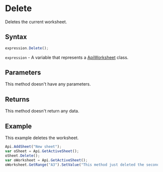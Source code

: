 # Delete

Deletes the current worksheet.

## Syntax

```javascript
expression.Delete();
```

`expression` - A variable that represents a [ApiWorksheet](../ApiWorksheet.md) class.

## Parameters

This method doesn't have any parameters.

## Returns

This method doesn't return any data.

## Example

This example deletes the worksheet.

```javascript
Api.AddSheet("New sheet");
var oSheet = Api.GetActiveSheet();
oSheet.Delete();
var oWorksheet = Api.GetActiveSheet();
oWorksheet.GetRange("A3").SetValue("This method just deleted the second sheet from this spreadsheet.");
```
